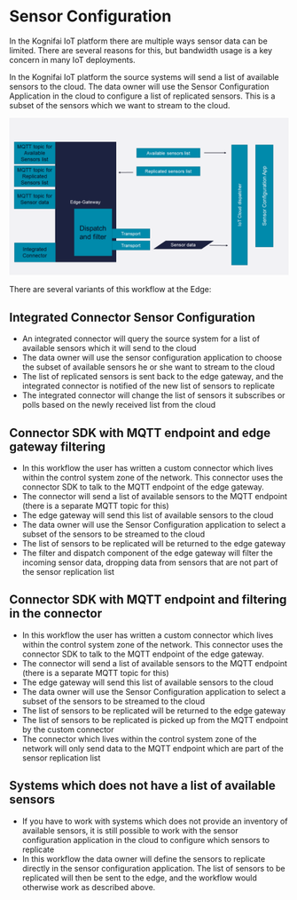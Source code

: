 # Sensor Configuration

In the Kognifai IoT platform there are multiple ways sensor data can be limited. There are several reasons for this, but bandwidth usage is a key concern in many IoT deployments.

In the Kognifai IoT platform the source systems will send a list of available sensors to the cloud. The data owner will use the Sensor Configuration Application in the cloud  to configure a list of replicated sensors. This is a subset of the sensors which we want to stream to the cloud.


![Sensor list exchange](.%20IoTImages/Kognifai%20IoT%20Platform%20-%20Sensor%20list%20exchange.png?raw=true)

There are several variants of this workflow at the Edge:

## Integrated Connector Sensor Configuration
- An integrated connector will query the source system for a list of available sensors which it will send to the cloud
- The data owner will use the sensor configuration application to choose the subset of available sensors he or she want to stream to the cloud
- The list of replicated sensors is sent back to the edge gateway, and the integrated connector is notified of the new list of sensors to replicate
- The integrated connector will change the list of sensors it subscribes or polls based on the newly received list from the cloud

## Connector SDK with MQTT endpoint and edge gateway filtering
- In this workflow the user has written a custom connector which lives within the control system zone of the network. This connector uses the connector SDK to talk to the MQTT endpoint of the edge gateway.
- The connector will send a list of available sensors to the MQTT endpoint
(there is a separate MQTT topic for this)
- The edge gateway will send this list of available sensors to the cloud 
- The data owner will use the Sensor Configuration application to select a subset of the sensors to be streamed to the cloud
- The list of sensors to be replicated will be returned to the edge gateway
- The filter and dispatch component of the edge gateway will filter the incoming sensor data, dropping data from sensors that are not part of the sensor replication list

## Connector SDK with MQTT endpoint and filtering in the connector
- In this workflow the user has written a custom connector which lives within the control system zone of the network. This connector uses the connector SDK to talk to the MQTT endpoint of the edge gateway.
- The connector will send a list of available sensors to the MQTT endpoint
(there is a separate MQTT topic for this)
- The edge gateway will send this list of available sensors to the cloud 
- The data owner will use the Sensor Configuration application to select a subset of the sensors to be streamed to the cloud
- The list of sensors to be replicated will be returned to the edge gateway
- The list of sensors to be replicated is picked up from the MQTT endpoint by the custom connector
- The connector which lives within the control system zone of the network will only send data to the MQTT endpoint which are part of the sensor replication list

## Systems which does not have a list of available sensors
- If you have to work with systems which does not provide an inventory of available sensors, it is still possible to work with the sensor configuration application in the cloud to configure which sensors to replicate
- In this workflow the data owner will define the sensors to replicate directly in the sensor configuration application. The list of sensors to be replicated will then be sent to the edge, and the workflow would otherwise work as described above.



